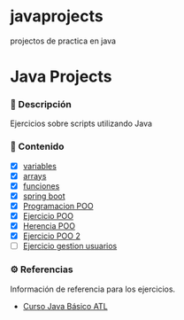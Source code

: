 # javaprojects
projectos de practica en java

# Java Projects

### 📝 Descripción

Ejercicios sobre scripts utilizando Java

### 📒 Contenido

- [x] [variables](https://github.com/diegoaaron/javaprojects/tree/main/presupuesto)
- [x] [arrays](https://github.com/diegoaaron/javaprojects/tree/main/arreglos)
- [x] [funciones](https://github.com/diegoaaron/javaprojects/tree/main/funcionesyspring)
- [x] [spring boot](https://github.com/diegoaaron/javaprojects/tree/main/bootcamp)
- [x] [Programacion POO](https://github.com/diegoaaron/javaprojects/tree/main/poobasico)
- [x] [Ejercicio POO](https://github.com/diegoaaron/javaprojects/tree/main/trivia)
- [x] [Herencia POO](https://github.com/diegoaaron/javaprojects/tree/main/demo)
- [x] [Ejercicio POO 2](https://github.com/diegoaaron/javaprojects/tree/main/trivia)
- [ ] [Ejercicio gestion usuarios](https://github.com/diegoaaron/javaprojects/tree/main/trivia)

### ⚙️ Referencias

Información de referencia para los ejercicios.

- [Curso Java Básico ATL](https://atl.academy/bootcamp/java/)